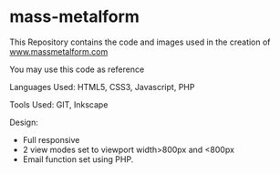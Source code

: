 # mass-metalform

This Repository contains the code and images used in the creation of www.massmetalform.com

You may use this code as reference

Languages Used: HTML5, CSS3, Javascript, PHP

Tools Used: GIT, Inkscape

Design:
* Full responsive
* 2 view modes set to viewport width>800px and <800px
* Email function set using PHP.
